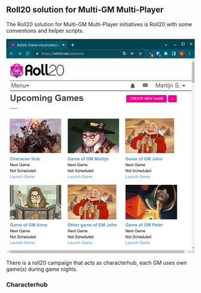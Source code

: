 ## Roll20 solution for Multi-GM Multi-Player 

The Roll20 solution for Multi-GM Multi-Player initiatives is Roll20 with some conventions and helper scripts. 

![](roll20-opening-page.png)

There is a roll20 campaign that acts as characterhub, each GM uses own game(s) during game nights. 

### Characterhub

